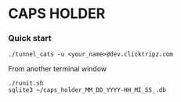 # CAPS HOLDER

### Quick start
```shell script
./tunnel_cats -u <your_name>@dev.clicktripz.com
```
From another terminal window
```shell script
./runit.sh
sqlite3 ~/caps_holder_MM_DD_YYYY-HH_MI_SS_.db
```